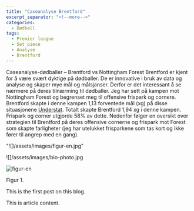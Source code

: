 ```yaml
---
title: "Caseanalyse Brentford"
excerpt_separator: "<!--more-->"
categories:
  - Dødball
tags:
  - Premier league
  - Set piece
  - Analyse
  - Brentford
---
```


Caseanalyse-dødballer – Brentford vs Nottingham Forest
Brentford er kjent for å være svært dyktige på dødballer. De er innovative i bruk av data og analyse og skaper mye mål og målsjanser. Derfor er det interessant å se nærmere på deres tilnærming til dødballer. Jeg har sett på kampen mot Nottingham Forest og begrenset meg til offensive frispark og cornere. Brentford skapte i denne kampen 1,13 forventede mål (xg) på disse situasjonene [Understat](https://understat.com/match/22104/ "Understat"). Totalt skapte Brentford 1,94 xg i denne kampen. Frispark og corner utgjorde 58% av dette. Nedenfor følger en oversikt over strategien til Brentford på deres offensive cornerne og frispark mot Forest som skapte farligheter (jeg har utelukket frisparkene som tas kort og ikke fører til angrep med en gang). 

"![]/assets/images/figur-en.jpg"

![]/assets/images/bio-photo.jpg


![figur-en](https://github.com/n0rthface43/Ball/assets/157420543/84b24742-4470-42e3-9d4b-e349c684e190)

Figur 1.

This is the first post on this blog.
<!--more-->

This is article content.
